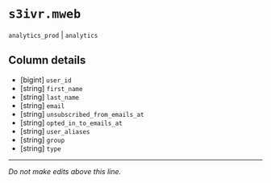 # `s3ivr.mweb`
`analytics_prod` | `analytics`

## Column details
* [bigint]    `user_id`
* [string]    `first_name`
* [string]    `last_name`
* [string]    `email`
* [string]    `unsubscribed_from_emails_at`
* [string]    `opted_in_to_emails_at`
* [string]    `user_aliases`
* [string]    `group`
* [string]    `type`

-------------------------------------------------------------------------------
*Do not make edits above this line.*
